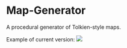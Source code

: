 # Map-Generator
A procedural generator of Tolkien-style maps. 

Example of current version:
![](http://xorg.us/VphMmK.jpg)
